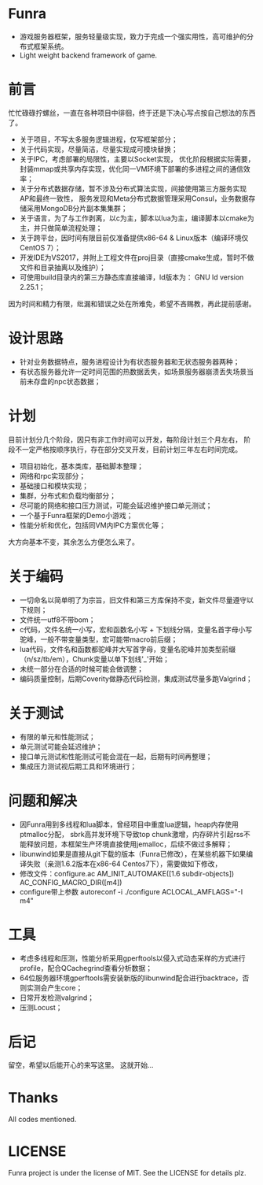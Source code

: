 # Funra
- 游戏服务器框架，服务轻量级实现，致力于完成一个强实用性，高可维护的分布式框架系统。
- Light weight backend framework of game.

# 前言
忙忙碌碌拧螺丝，一直在各种项目中徘徊，终于还是下决心写点按自己想法的东西了。
* 关于项目，不写太多服务逻辑进程，仅写框架部分；
* 关于代码实现，尽量简洁，尽量实现成可模块替换；
* 关于IPC，考虑部署的局限性，主要以Socket实现，
优化阶段根据实际需要，封装mmap或共享内存实现，优化同一VM环境下部署的多进程之间的通信效率；
* 关于分布式数据存储，暂不涉及分布式算法实现，间接使用第三方服务实现AP和最终一致性，
服务发现和Meta分布式数据管理采用Consul，业务数据存储采用MongoDB分片副本集集群；
* 关于语言，为了与工作剥离，以c为主，脚本以lua为主，编译脚本以cmake为主，并只做简单流程处理；
* 关于跨平台，因时间有限目前仅准备提供x86-64 & Linux版本（编译环境仅CentOS 7）；
* 开发IDE为VS2017，并附上工程文件在proj目录（直接cmake生成，暂时不做文件和目录抽离以及维护）；
* 可使用build目录内的第三方静态库直接编译，ld版本为： GNU ld version 2.25.1；

因为时间和精力有限，纰漏和错误之处在所难免，希望不吝赐教，再此提前感谢。

# 设计思路
- 针对业务数据特点，服务进程设计为有状态服务器和无状态服务器两种；
- 有状态服务器允许一定时间范围的热数据丢失，如场景服务器崩溃丢失场景当前未存盘的npc状态数据；

# 计划
目前计划分几个阶段，因只有非工作时间可以开发，每阶段计划三个月左右，
阶段不一定严格按顺序执行，存在部分交叉开发，目前计划三年左右时间完成。
* 项目初始化，基本类库，基础脚本整理；
* 网络和rpc实现部分；
* 基础接口和模块实现；
* 集群，分布式和负载均衡部分；
* 尽可能的网络和接口压力测试，可能会延迟维护接口单元测试；
* 一个基于Funra框架的Demo小游戏；
* 性能分析和优化，包括同VM内IPC方案优化等；

大方向基本不变，其余怎么方便怎么来了。

# 关于编码
- 一切命名以简单明了为宗旨，旧文件和第三方库保持不变，新文件尽量遵守以下规则；
- 文件统一utf8不带bom；
- c代码，文件名统一小写，宏和函数名小写 + 下划线分隔，变量名首字母小写驼峰，一般不带变量类型，宏可能带macro前后缀；
- lua代码，文件名和函数都驼峰并大写首字母，变量名驼峰并加类型前缀（n/sz/tb/em），Chunk变量以单下划线'\_'开始；
- 未统一部分在合适的时候可能会做调整；
- 编码质量控制，后期Coverity做静态代码检测，集成测试尽量多跑Valgrind；

# 关于测试
- 有限的单元和性能测试；
- 单元测试可能会延迟维护；
- 接口单元测试和性能测试可能会混在一起，后期有时间再整理；
- 集成压力测试视后期工具和环境进行；

# 问题和解决
- 因Funra用到多线程和lua脚本，曾经项目中重度lua逻辑，heap内存使用ptmalloc分配，
sbrk高并发环境下导致top chunk激增，内存碎片引起rss不能释放问题，本框架生产环境直接使用jemalloc，后续不做过多解释；
- libunwind如果是直接从git下载的版本（Funra已修改），在某些机器下如果编译失败（亲测1.6.2版本在x86-64 Centos7下），需要做如下修改，
 - 修改文件：configure.ac
    AM_INIT_AUTOMAKE([1.6 subdir-objects])
    AC_CONFIG_MACRO_DIR([m4])
 - configure带上参数
    autoreconf -i
    ./configure ACLOCAL_AMFLAGS="-I m4"

# 工具
- 考虑多线程和压测，性能分析采用gperftools以侵入式动态采样的方式进行profile，配合QCachegrind查看分析数据；
- 64位服务器环境gperftools需安装新版的libunwind配合进行backtrace，否则实测会产生core；
- 日常开发检测valgrind；
- 压测Locust；

# 后记
留空，希望以后能开心的来写这里。
这就开始...

# Thanks
All codes mentioned.

# LICENSE
Funra project is under the license of MIT. See the LICENSE for details plz.
